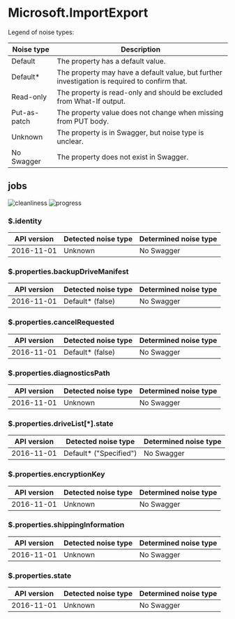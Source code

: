 # Microsoft.ImportExport

Legend of noise types:

| Noise type   | Description                                                                                   |
| ------------ | --------------------------------------------------------------------------------------------- |
| Default      | The property has a default value.                                                             |
| Default*     | The property may have a default value, but further investigation is required to confirm that. |
| Read-only    | The property is read-only and should be excluded from What-If output.                         |
| Put-as-patch | The property value does not change when missing from PUT body.                                |
| Unknown      | The property is in Swagger, but noise type is unclear.                                        |
| No Swagger   | The property does not exist in Swagger.                                                       |

## jobs

![cleanliness](https://img.shields.io/badge/cleanliness-86.89%25%20(53%20/%2061)-green) ![progress](https://img.shields.io/badge/progress-0.00%25%20(0%20/%208)-red)

### \$.identity

| API version | Detected noise type | Determined noise type |
| ----------- | ------------------- | --------------------- |
| 2016-11-01  | Unknown             | No Swagger            |

### \$.properties.backupDriveManifest

| API version | Detected noise type | Determined noise type |
| ----------- | ------------------- | --------------------- |
| 2016-11-01  | Default* (false)    | No Swagger            |

### \$.properties.cancelRequested

| API version | Detected noise type | Determined noise type |
| ----------- | ------------------- | --------------------- |
| 2016-11-01  | Default* (false)    | No Swagger            |

### \$.properties.diagnosticsPath

| API version | Detected noise type | Determined noise type |
| ----------- | ------------------- | --------------------- |
| 2016-11-01  | Unknown             | No Swagger            |

### \$.properties.driveList[*].state

| API version | Detected noise type    | Determined noise type |
| ----------- | ---------------------- | --------------------- |
| 2016-11-01  | Default* ("Specified") | No Swagger            |

### \$.properties.encryptionKey

| API version | Detected noise type | Determined noise type |
| ----------- | ------------------- | --------------------- |
| 2016-11-01  | Unknown             | No Swagger            |

### \$.properties.shippingInformation

| API version | Detected noise type | Determined noise type |
| ----------- | ------------------- | --------------------- |
| 2016-11-01  | Unknown             | No Swagger            |

### \$.properties.state

| API version | Detected noise type | Determined noise type |
| ----------- | ------------------- | --------------------- |
| 2016-11-01  | Unknown             | No Swagger            |

